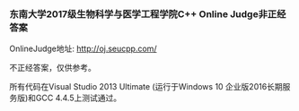 ### 东南大学2017级生物科学与医学工程学院C++ Online Judge非正经答案

OnlineJudge地址: http://oj.seucpp.com/

不正经答案，仅供参考。

所有代码在Visual Studio 2013 Ultimate (运行于Windows 10 企业版2016长期服务版)和GCC 4.4.5上测试通过。
